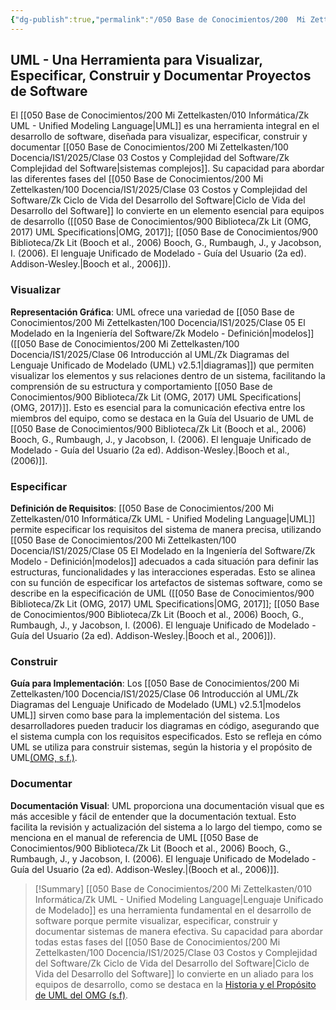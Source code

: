 ```yaml
---
{"dg-publish":true,"permalink":"/050 Base de Conocimientos/200  Mi Zettelkasten/100 Docencia/IS1/2025/Clase 06 Introducción al UML/Zk UML - Una Herramienta para Visualizar, Especificar, Construir y Documentar Proyectos de Software/","tags":["digitalGarden"]}
---
```


## UML - Una Herramienta para Visualizar, Especificar, Construir y Documentar Proyectos de Software

El [[050 Base de Conocimientos/200  Mi Zettelkasten/010 Informática/Zk UML - Unified Modeling Language\|UML]] es una herramienta integral en el desarrollo de software, diseñada para visualizar, especificar, construir y documentar [[050 Base de Conocimientos/200  Mi Zettelkasten/100 Docencia/IS1/2025/Clase 03 Costos y Complejidad del Software/Zk Complejidad del Software\|sistemas complejos]]. Su capacidad para abordar las diferentes fases del [[050 Base de Conocimientos/200  Mi Zettelkasten/100 Docencia/IS1/2025/Clase 03 Costos y Complejidad del Software/Zk Ciclo de Vida del Desarrollo del Software\|Ciclo de Vida del Desarrollo del Software]] lo convierte en un elemento esencial para equipos de desarrollo ([[050 Base de Conocimientos/900 Biblioteca/Zk Lit (OMG, 2017) UML Specifications\|OMG, 2017]]; [[050 Base de Conocimientos/900 Biblioteca/Zk Lit (Booch et al., 2006) Booch, G., Rumbaugh, J., y Jacobson, I. (2006). El lenguaje Unificado de Modelado - Guía del Usuario (2a ed). Addison-Wesley.\|Booch et al., 2006]]). 

### Visualizar

**Representación Gráfica**: UML ofrece una variedad de [[050 Base de Conocimientos/200  Mi Zettelkasten/100 Docencia/IS1/2025/Clase 05 El Modelado en la Ingeniería del Software/Zk Modelo - Definición\|modelos]] ([[050 Base de Conocimientos/200  Mi Zettelkasten/100 Docencia/IS1/2025/Clase 06 Introducción al UML/Zk Diagramas del Lenguaje Unificado de Modelado (UML) v2.5.1\|diagramas]]) que permiten visualizar los elementos y sus relaciones dentro de un sistema, facilitando la comprensión de su estructura y comportamiento [[050 Base de Conocimientos/900 Biblioteca/Zk Lit (OMG, 2017) UML Specifications\|(OMG, 2017)]]. Esto es esencial para la comunicación efectiva entre los miembros del equipo, como se destaca en la Guía del Usuario de UML de [[050 Base de Conocimientos/900 Biblioteca/Zk Lit (Booch et al., 2006) Booch, G., Rumbaugh, J., y Jacobson, I. (2006). El lenguaje Unificado de Modelado - Guía del Usuario (2a ed). Addison-Wesley.\|Booch et al., (2006)]].

### Especificar

**Definición de Requisitos**: [[050 Base de Conocimientos/200  Mi Zettelkasten/010 Informática/Zk UML - Unified Modeling Language\|UML]] permite especificar los requisitos del sistema de manera precisa, utilizando [[050 Base de Conocimientos/200  Mi Zettelkasten/100 Docencia/IS1/2025/Clase 05 El Modelado en la Ingeniería del Software/Zk Modelo - Definición\|modelos]] adecuados a cada situación para definir las estructuras, funcionalidades y las interacciones esperadas. Esto se alinea con su función de especificar los artefactos de sistemas software, como se describe en la especificación de UML ([[050 Base de Conocimientos/900 Biblioteca/Zk Lit (OMG, 2017) UML Specifications\|OMG, 2017]]; [[050 Base de Conocimientos/900 Biblioteca/Zk Lit (Booch et al., 2006) Booch, G., Rumbaugh, J., y Jacobson, I. (2006). El lenguaje Unificado de Modelado - Guía del Usuario (2a ed). Addison-Wesley.\|Booch et al., 2006]]). 

### Construir

**Guía para Implementación**: Los [[050 Base de Conocimientos/200  Mi Zettelkasten/100 Docencia/IS1/2025/Clase 06 Introducción al UML/Zk Diagramas del Lenguaje Unificado de Modelado (UML) v2.5.1\|modelos UML]] sirven como base para la implementación del sistema. Los desarrolladores pueden traducir los diagramas en código, asegurando que el sistema cumpla con los requisitos especificados. Esto se refleja en cómo UML se utiliza para construir sistemas, según la historia y el propósito de UML[(OMG, s.f.)](https://www.omg.org/UML/uml-history-faq.htm).

### Documentar

**Documentación Visual**: UML proporciona una documentación visual que es más accesible y fácil de entender que la documentación textual. Esto facilita la revisión y actualización del sistema a lo largo del tiempo, como se menciona en el manual de referencia de UML [[050 Base de Conocimientos/900 Biblioteca/Zk Lit (Booch et al., 2006) Booch, G., Rumbaugh, J., y Jacobson, I. (2006). El lenguaje Unificado de Modelado - Guía del Usuario (2a ed). Addison-Wesley.\|(Booch et al., 2006)]].

>[!Summary] [[050 Base de Conocimientos/200  Mi Zettelkasten/010 Informática/Zk UML - Unified Modeling Language\|Lenguaje Unificado de Modelado]] es una herramienta fundamental en el desarrollo de software porque permite visualizar, especificar, construir y documentar sistemas de manera efectiva. Su capacidad para abordar todas estas fases del [[050 Base de Conocimientos/200  Mi Zettelkasten/100 Docencia/IS1/2025/Clase 03 Costos y Complejidad del Software/Zk Ciclo de Vida del Desarrollo del Software\|Ciclo de Vida del Desarrollo del Software]] lo convierte en un aliado para los equipos de desarrollo, como se destaca en la [Historia y el Propósito de UML del OMG (s.f)](https://www.omg.org/UML/uml-history-faq.htm).
